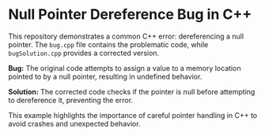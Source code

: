 # Null Pointer Dereference Bug in C++

This repository demonstrates a common C++ error: dereferencing a null pointer.  The `bug.cpp` file contains the problematic code, while `bugSolution.cpp` provides a corrected version.

**Bug:** The original code attempts to assign a value to a memory location pointed to by a null pointer, resulting in undefined behavior.

**Solution:** The corrected code checks if the pointer is null before attempting to dereference it, preventing the error.

This example highlights the importance of careful pointer handling in C++ to avoid crashes and unexpected behavior.